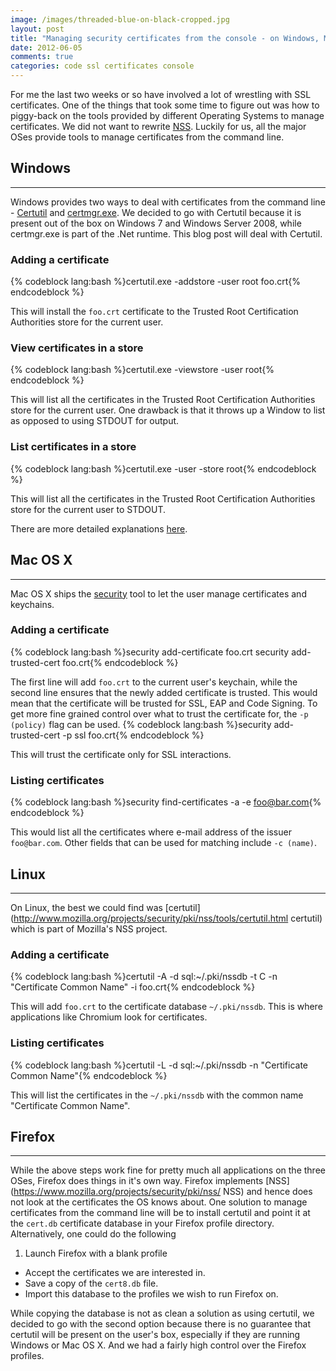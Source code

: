 ```yaml
---
image: /images/threaded-blue-on-black-cropped.jpg
layout: post
title: "Managing security certificates from the console - on Windows, Mac OS X and Linux"
date: 2012-06-05
comments: true
categories: code ssl certificates console
---
```


For me the last two weeks or so have involved a lot of wrestling with SSL certificates. One of the things that took some time to figure out was how to piggy-back on the tools provided by different Operating Systems to manage certificates. We did not want to rewrite [NSS](https://www.mozilla.org/projects/security/pki/nss/ "NSS"). Luckily for us, all the major OSes provide tools to manage certificates from the command line.

<!--more-->

## Windows
----
Windows provides two ways to deal with certificates from the command line - [Certutil](http://technet.microsoft.com/en-us/library/cc732443%28WS.10%29.aspx "Certutil") and [certmgr.exe](http://msdn.microsoft.com/en-us/library/e78byta0.aspx "certmgr.exe"). We decided to go with Certutil because it is present out of the box on Windows 7 and Windows Server 2008, while certmgr.exe is part of the .Net runtime. This blog post will deal with Certutil.

### Adding a certificate
{% codeblock lang:bash %}certutil.exe -addstore -user root foo.crt{% endcodeblock %}

This will install the `foo.crt` certificate to the Trusted Root Certification Authorities store for the current user.

### View certificates in a store
{% codeblock lang:bash %}certutil.exe -viewstore -user root{% endcodeblock %}

This will list all the certificates in the Trusted Root Certification Authorities store for the current user. One drawback is that it throws up a Window to list as opposed to using STDOUT for output.

### List certificates in a store
{% codeblock lang:bash %}certutil.exe -user -store root{% endcodeblock %}

This will list all the certificates in the Trusted Root Certification Authorities store for the current user to STDOUT.

There are more detailed explanations [here](http://technet.microsoft.com/en-us/library/cc772898\(WS.10\).aspx).

## Mac OS X
----
Mac OS X ships the [security](https://developer.apple.com/library/mac/#documentation/Darwin/Reference/Manpages/man1/security.1.html) tool to let the user manage certificates and keychains.

### Adding a certificate
{% codeblock lang:bash %}security add-certificate foo.crt
security add-trusted-cert foo.crt{% endcodeblock %}

The first line will add `foo.crt` to the current user's keychain, while the second line ensures that the newly added certificate is trusted. This would mean that the certificate will be trusted for SSL, EAP and Code Signing. To get more fine grained control over what to trust the certificate for, the `-p (policy)` flag can be used.
{% codeblock lang:bash %}security add-trusted-cert -p ssl foo.crt{% endcodeblock %}

This will trust the certificate only for SSL interactions.

### Listing certificates
{% codeblock lang:bash %}security find-certificates -a -e foo@bar.com{% endcodeblock %}

This would list all the certificates where e-mail address of the issuer `foo@bar.com`. Other fields that can be used for matching include `-c (name)`.

## Linux
----
On Linux, the best we could find was [certutil](http://www.mozilla.org/projects/security/pki/nss/tools/certutil.html certutil) which is part of Mozilla's NSS project.

### Adding a certificate
{% codeblock lang:bash %}certutil -A -d sql:~/.pki/nssdb -t C -n "Certificate Common Name" -i foo.crt{% endcodeblock %}

This will add `foo.crt` to the certificate database `~/.pki/nssdb`. This is where applications like Chromium look for certificates.

### Listing certificates
{% codeblock lang:bash %}certutil -L -d sql:~/.pki/nssdb -n "Certificate Common Name"{% endcodeblock %}

This will list the certificates in the `~/.pki/nssdb` with the common name "Certificate Common Name".

## Firefox
----
While the above steps work fine for pretty much all applications on the three OSes, Firefox does things in it's own way. Firefox implements [NSS](https://www.mozilla.org/projects/security/pki/nss/ NSS) and hence does not look at the certificates the OS knows about. One solution to manage certificates from the command line will be to install certutil and point it at the `cert.db` certificate database in your Firefox profile directory. Alternatively, one could do the following

1. Launch Firefox with a blank profile
* Accept the certificates we are interested in.
* Save a copy of the `cert8.db` file.
* Import this database to the profiles we wish to run Firefox on.

While copying the database is not as clean a solution as using certutil, we decided to go with the second option because there is no guarantee that certutil will be present on the user's box, especially if they are running Windows or Mac OS X. And we had a fairly high control over the Firefox profiles.
